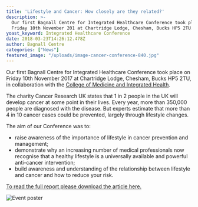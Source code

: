 ```yaml
---
title: 'Lifestyle and Cancer: How closely are they related?'
description: >-
  Our first Bagnall Centre for Integrated Healthcare Conference took place on
  Friday 10th November 201 at Chartridge Lodge, Chesham, Bucks HP5 2TU.
yoast_keyword: Integrated Healthcare Conference
date: 2018-03-23T14:26:12.478Z
author: Bagnall Centre
categories: ["News"]
featured_image: "/uploads/image-cancer-conference-840.jpg"
---
```

Our first Bagnall Centre for Integrated Healthcare Conference took place on Friday 10th November 2017 at Chartridge Lodge, Chesham, Bucks HP5 2TU, in collaboration with the <a href="https://collegeofmedicine.org.uk/" target="_blank">College of Medicine and Integrated Health</a>. 

The charity Cancer Research UK states that 1 in 2 people in the UK will develop cancer at some point in their lives. Every year, more than 350,000 people are diagnosed with the disease. But experts estimate that more than 4 in 10 cancer cases could be prevented, largely through lifestyle changes.

The aim of our Conference was to: 

* raise awareness of the importance of lifestyle in cancer prevention and management;
* demonstrate why an increasing number of medical professionals now recognise that a healthy lifestyle is a universally available and powerful anti-cancer intervention;
* build awareness and understanding of the relationship between lifestyle and cancer and how to reduce your risk.

[To read the full report please download the article here.](</uploads/Lifestyle and cancer_ How closely are they related_First Bagnall Centre for Integrated Healthcare ConferenceFriday 10 November 2017, Chartridge .pdf>)

![Event poster](/uploads/image-cancer-conference.jpg)

